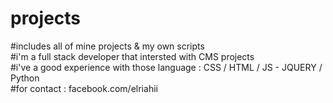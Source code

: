 # projects <br>
#includes all of mine projects &amp; my own scripts <br>
#i'm a full stack developer that intersted with CMS projects  <br>
#i've a good experience with those language : CSS / HTML / JS - JQUERY / Python <br>
#for contact : facebook.com/elriahii
